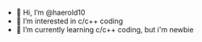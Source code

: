 - 👋 Hi, I’m @haerold10
- 👀 I’m interested in c/c++ coding
- 🌱 I’m currently learning c/c++ coding, but i'm newbie

<!---
haerold10/haerold10 is a ✨ special ✨ repository because its `README.md` (this file) appears on your GitHub profile.
You can click the Preview link to take a look at your changes.
--->
